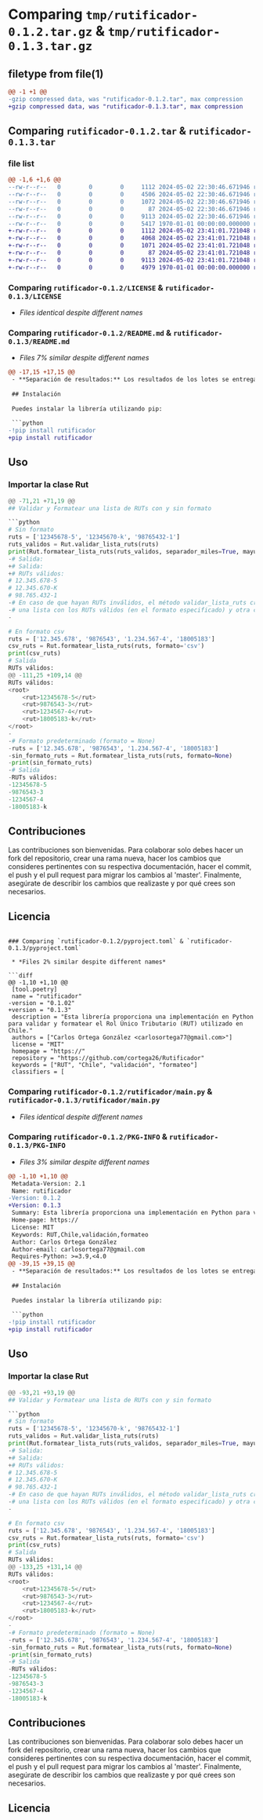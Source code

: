 # Comparing `tmp/rutificador-0.1.2.tar.gz` & `tmp/rutificador-0.1.3.tar.gz`

## filetype from file(1)

```diff
@@ -1 +1 @@
-gzip compressed data, was "rutificador-0.1.2.tar", max compression
+gzip compressed data, was "rutificador-0.1.3.tar", max compression
```

## Comparing `rutificador-0.1.2.tar` & `rutificador-0.1.3.tar`

### file list

```diff
@@ -1,6 +1,6 @@
--rw-r--r--   0        0        0     1112 2024-05-02 22:30:46.671946 rutificador-0.1.2/LICENSE
--rw-r--r--   0        0        0     4506 2024-05-02 22:30:46.671946 rutificador-0.1.2/README.md
--rw-r--r--   0        0        0     1072 2024-05-02 22:30:46.671946 rutificador-0.1.2/pyproject.toml
--rw-r--r--   0        0        0       87 2024-05-02 22:30:46.671946 rutificador-0.1.2/rutificador/__init__.py
--rw-r--r--   0        0        0     9113 2024-05-02 22:30:46.671946 rutificador-0.1.2/rutificador/main.py
--rw-r--r--   0        0        0     5417 1970-01-01 00:00:00.000000 rutificador-0.1.2/PKG-INFO
+-rw-r--r--   0        0        0     1112 2024-05-02 23:41:01.721048 rutificador-0.1.3/LICENSE
+-rw-r--r--   0        0        0     4068 2024-05-02 23:41:01.721048 rutificador-0.1.3/README.md
+-rw-r--r--   0        0        0     1071 2024-05-02 23:41:01.721048 rutificador-0.1.3/pyproject.toml
+-rw-r--r--   0        0        0       87 2024-05-02 23:41:01.721048 rutificador-0.1.3/rutificador/__init__.py
+-rw-r--r--   0        0        0     9113 2024-05-02 23:41:01.721048 rutificador-0.1.3/rutificador/main.py
+-rw-r--r--   0        0        0     4979 1970-01-01 00:00:00.000000 rutificador-0.1.3/PKG-INFO
```

### Comparing `rutificador-0.1.2/LICENSE` & `rutificador-0.1.3/LICENSE`

 * *Files identical despite different names*

### Comparing `rutificador-0.1.2/README.md` & `rutificador-0.1.3/README.md`

 * *Files 7% similar despite different names*

```diff
@@ -17,15 +17,15 @@
 - **Separación de resultados:** Los resultados de los lotes se entregan por separado, mostrando RUTs válidos e inválidos, y pueden exportarse en varios formatos, incluidos CSV, XML y JSON.
 
 ## Instalación
 
 Puedes instalar la librería utilizando pip:
 
 ```python
-!pip install rutificador
+pip install rutificador
 ```
 
 ## Uso
 
 ### Importar la clase Rut
 
 ```python
@@ -71,21 +71,19 @@
 ## Validar y Formatear una lista de RUTs con y sin formato
 
 ```python
 # Sin formato
 ruts = ['12345678-5', '12345670-k', '98765432-1']
 ruts_validos = Rut.validar_lista_ruts(ruts)
 print(Rut.formatear_lista_ruts(ruts_validos, separador_miles=True, mayusculas=True))
-# Salida: 
+# Salida:
+# RUTs válidos:
 # 12.345.678-5
 # 12.345.670-K
 # 98.765.432-1
-# En caso de que hayan RUTs inválidos, el método validar_lista_ruts creará un diccionario dos listas:
-# una lista con los RUTs válidos (en el formato especificado) y otra con los inválidos.
-
 
 # En formato csv
 ruts = ['12.345.678', '9876543', '1.234.567-4', '18005183']
 csv_ruts = Rut.formatear_lista_ruts(ruts, formato='csv')
 print(csv_ruts)
 # Salida
 RUTs válidos:
@@ -111,25 +109,14 @@
 RUTs válidos:
 <root>
     <rut>12345678-5</rut>
     <rut>9876543-3</rut>
     <rut>1234567-4</rut>
     <rut>18005183-k</rut>
 </root>
-
-# Formato predeterminado (formato = None)
-ruts = ['12.345.678', '9876543', '1.234.567-4', '18005183']
-sin_formato_ruts = Rut.formatear_lista_ruts(ruts, formato=None)
-print(sin_formato_ruts)
-# Salida
-RUTs válidos:
-12345678-5
-9876543-3
-1234567-4
-18005183-k
 ```
 
 ## Contribuciones
 
 Las contribuciones son bienvenidas. Para colaborar solo debes hacer un fork del repositorio, crear una rama nueva, hacer los cambios que consideres pertinentes con su respectiva documentación, hacer el commit, el push y el pull request para migrar los cambios al 'master'. Finalmente, asegúrate de describir los cambios que realizaste y por qué crees son necesarios.
 
 ## Licencia
```

### Comparing `rutificador-0.1.2/pyproject.toml` & `rutificador-0.1.3/pyproject.toml`

 * *Files 2% similar despite different names*

```diff
@@ -1,10 +1,10 @@
 [tool.poetry]
 name = "rutificador"
-version = "0.1.02"
+version = "0.1.3"
 description = "Esta librería proporciona una implementación en Python para validar y formatear el Rol Único Tributario (RUT) utilizado en Chile."
 authors = ["Carlos Ortega González <carlosortega77@gmail.com>"]
 license = "MIT"
 homepage = "https://"
 repository = "https://github.com/cortega26/Rutificador"
 keywords = ["RUT", "Chile", "validación", "formateo"]
 classifiers = [
```

### Comparing `rutificador-0.1.2/rutificador/main.py` & `rutificador-0.1.3/rutificador/main.py`

 * *Files identical despite different names*

### Comparing `rutificador-0.1.2/PKG-INFO` & `rutificador-0.1.3/PKG-INFO`

 * *Files 3% similar despite different names*

```diff
@@ -1,10 +1,10 @@
 Metadata-Version: 2.1
 Name: rutificador
-Version: 0.1.2
+Version: 0.1.3
 Summary: Esta librería proporciona una implementación en Python para validar y formatear el Rol Único Tributario (RUT) utilizado en Chile.
 Home-page: https://
 License: MIT
 Keywords: RUT,Chile,validación,formateo
 Author: Carlos Ortega González
 Author-email: carlosortega77@gmail.com
 Requires-Python: >=3.9,<4.0
@@ -39,15 +39,15 @@
 - **Separación de resultados:** Los resultados de los lotes se entregan por separado, mostrando RUTs válidos e inválidos, y pueden exportarse en varios formatos, incluidos CSV, XML y JSON.
 
 ## Instalación
 
 Puedes instalar la librería utilizando pip:
 
 ```python
-!pip install rutificador
+pip install rutificador
 ```
 
 ## Uso
 
 ### Importar la clase Rut
 
 ```python
@@ -93,21 +93,19 @@
 ## Validar y Formatear una lista de RUTs con y sin formato
 
 ```python
 # Sin formato
 ruts = ['12345678-5', '12345670-k', '98765432-1']
 ruts_validos = Rut.validar_lista_ruts(ruts)
 print(Rut.formatear_lista_ruts(ruts_validos, separador_miles=True, mayusculas=True))
-# Salida: 
+# Salida:
+# RUTs válidos:
 # 12.345.678-5
 # 12.345.670-K
 # 98.765.432-1
-# En caso de que hayan RUTs inválidos, el método validar_lista_ruts creará un diccionario dos listas:
-# una lista con los RUTs válidos (en el formato especificado) y otra con los inválidos.
-
 
 # En formato csv
 ruts = ['12.345.678', '9876543', '1.234.567-4', '18005183']
 csv_ruts = Rut.formatear_lista_ruts(ruts, formato='csv')
 print(csv_ruts)
 # Salida
 RUTs válidos:
@@ -133,25 +131,14 @@
 RUTs válidos:
 <root>
     <rut>12345678-5</rut>
     <rut>9876543-3</rut>
     <rut>1234567-4</rut>
     <rut>18005183-k</rut>
 </root>
-
-# Formato predeterminado (formato = None)
-ruts = ['12.345.678', '9876543', '1.234.567-4', '18005183']
-sin_formato_ruts = Rut.formatear_lista_ruts(ruts, formato=None)
-print(sin_formato_ruts)
-# Salida
-RUTs válidos:
-12345678-5
-9876543-3
-1234567-4
-18005183-k
 ```
 
 ## Contribuciones
 
 Las contribuciones son bienvenidas. Para colaborar solo debes hacer un fork del repositorio, crear una rama nueva, hacer los cambios que consideres pertinentes con su respectiva documentación, hacer el commit, el push y el pull request para migrar los cambios al 'master'. Finalmente, asegúrate de describir los cambios que realizaste y por qué crees son necesarios.
 
 ## Licencia
```

